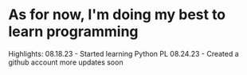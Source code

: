 # As for now, I'm doing my best to learn programming

Highlights:
08.18.23 - Started learning Python PL
08.24.23 - Created a github account
more updates soon
